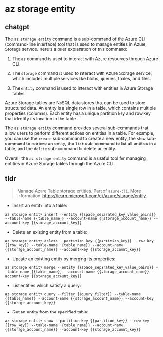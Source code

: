 # az storage entity 
## chatgpt 
The `az storage entity` command is a sub-command of the Azure CLI (command-line interface) tool that is used to manage entities in Azure Storage service. Here's a brief explanation of this command:

1. The `az` command is used to interact with Azure resources through Azure CLI.

2. The `storage` command is used to interact with Azure Storage service, which includes multiple services like blobs, queues, tables, and files.

3. The `entity` command is used to interact with entities in Azure Storage tables.

Azure Storage tables are NoSQL data stores that can be used to store structured data. An entity is a single row in a table, which contains multiple properties (columns). Each entity has a unique partition key and row key that identify its location in the table.

The `az storage entity` command provides several sub-commands that allow users to perform different actions on entities in a table. For example, you can use the `create` sub-command to create a new entity, the `show` sub-command to retrieve an entity, the `list` sub-command to list all entities in a table, and the `delete` sub-command to delete an entity.

Overall, the `az storage entity` command is a useful tool for managing entities in Azure Storage tables through the Azure CLI. 

## tldr 
 
> Manage Azure Table storage entities.
> Part of `azure-cli`.
> More information: <https://learn.microsoft.com/cli/azure/storage/entity>.

- Insert an entity into a table:

`az storage entity insert --entity {{space_separated_key_value_pairs}} --table-name {{table_name}} --account-name {{storage_account_name}} --account-key {{storage_account_key}}`

- Delete an existing entity from a table:

`az storage entity delete --partition-key {{partition_key}} --row-key {{row_key}} --table-name {{table_name}} --account-name {{storage_account_name}} --account-key {{storage_account_key}}`

- Update an existing entity by merging its properties:

`az storage entity merge --entity {{space_separated_key_value_pairs}} --table-name {{table_name}} --account-name {{storage_account_name}} --account-key {{storage_account_key}}`

- List entities which satisfy a query:

`az storage entity query --filter {{query_filter}} --table-name {{table_name}} --account-name {{storage_account_name}} --account-key {{storage_account_key}}`

- Get an entity from the specified table:

`az storage entity show --partition-key {{partition_key}} --row-key {{row_key}} --table-name {{table_name}} --account-name {{storage_account_name}} --account-key {{storage_account_key}}`
